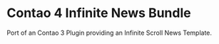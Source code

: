 # Contao 4 Infinite News Bundle
Port of an Contao 3 Plugin providing an Infinite Scroll News Template.